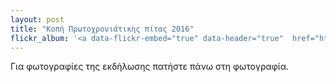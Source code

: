 ```yaml
---
layout: post
title: "Κοπή Πρωτοχρονιάτικης πίτας 2016"
flickr_album: '<a data-flickr-embed="true" data-header="true"  href="https://www.flickr.com/photos/134649511@N07/albums/72157661991818044" title="Κοπή Πρωτοχρονιάτικης πίτας 2016"><img src="https://farm2.staticflickr.com/1461/24421985949_2760593f8a_z.jpg" width="640" height="480" alt="Κοπή Πρωτοχρονιάτικης πίτας 2016"></a><script async src="//embedr.flickr.com/assets/client-code.js" charset="utf-8"></script>'
---
```













Για φωτογραφίες της εκδήλωσης πατήστε πάνω στη φωτογραφία.
